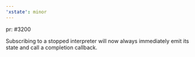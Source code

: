 ```yaml
---
'xstate': minor
---
```


pr: #3200

Subscribing to a stopped interpreter will now always immediately emit its state and call a completion callback.
